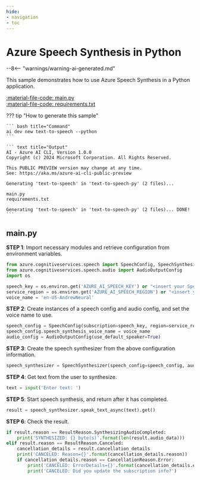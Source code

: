 ```yaml
---
hide:
- navigation
- toc
---
```

# Azure Speech Synthesis in Python

--8<-- "warnings/warning-ai-generated.md"

This sample demonstrates how to use Azure Speech Synthesis in a Python application.

[:material-file-code: main.py](https://raw.githubusercontent.com/robch/book-of-ai/main/docs/samples/text-to-speech-py/main.py)  
[:material-file-code: requirements.txt](https://raw.githubusercontent.com/robch/book-of-ai/main/docs/samples/text-to-speech-py/requirements.txt)  

??? tip "How to generate this sample"

    ``` bash title="Command"
    ai dev new text-to-speech --python
    ```

    ``` text title="Output"
    AI - Azure AI CLI, Version 1.0.0
    Copyright (c) 2024 Microsoft Corporation. All Rights Reserved.

    This PUBLIC PREVIEW version may change at any time.
    See: https://aka.ms/azure-ai-cli-public-preview

    Generating 'text-to-speech' in 'text-to-speech-py' (2 files)...

    main.py
    requirements.txt

    Generating 'text-to-speech' in 'text-to-speech-py' (2 files)... DONE!
    ```

## main.py

**STEP 1**: Import necessary modules and retrieve configuration from environment variables.

``` python title="main.py"
from azure.cognitiveservices.speech import SpeechConfig, SpeechSynthesizer, SpeechSynthesisResult, SpeechSynthesisCancellationDetails, CancellationReason, ResultReason
from azure.cognitiveservices.speech.audio import AudioOutputConfig
import os

speech_key = os.environ.get('AZURE_AI_SPEECH_KEY') or "<insert your Speech Service API key here>"
service_region = os.environ.get('AZURE_AI_SPEECH_REGION') or "<insert your Speech Service region here>"
voice_name = 'en-US-AndrewNeural'
```

**STEP 2**: Create instances of a speech config and audio config, and set the voice name to use.

``` python title="main.py"
speech_config = SpeechConfig(subscription=speech_key, region=service_region)
speech_config.speech_synthesis_voice_name = voice_name
audio_config = AudioOutputConfig(use_default_speaker=True)
```

**STEP 3**: Create the speech synthesizer from the above configuration information.

``` python title="main.py"
speech_synthesizer = SpeechSynthesizer(speech_config=speech_config, audio_config=audio_config)
```

**STEP 4**: Get text from the user to synthesize.

``` python title="main.py"
text = input('Enter text: ')
```

**STEP 5**: Start speech synthesis, and return after it has completed.

``` python title="main.py"
result = speech_synthesizer.speak_text_async(text).get()
```

**STEP 6**: Check the result.

``` python title="main.py"
if result.reason == ResultReason.SynthesizingAudioCompleted:
    print('SYNTHESIZED: {} byte(s)'.format(len(result.audio_data)))
elif result.reason == ResultReason.Canceled:
    cancellation_details = result.cancellation_details
    print('CANCELED: Reason={}'.format(cancellation_details.reason))
    if cancellation_details.reason == CancellationReason.Error:
        print('CANCELED: ErrorDetails={}'.format(cancellation_details.error_details))
        print('CANCELED: Did you update the subscription info?')
```
